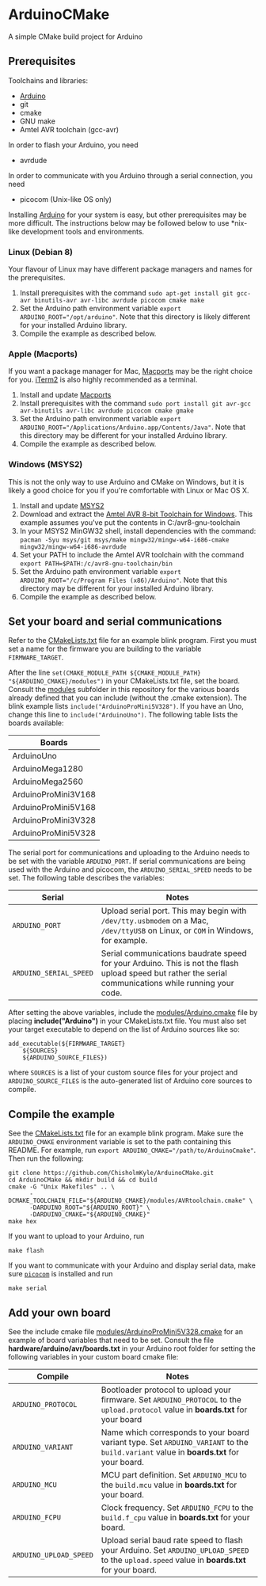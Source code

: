 # ArduinoCMake
A simple CMake build project for Arduino

## Prerequisites

Toolchains and libraries:

- [Arduino](https://www.arduino.cc/en/Main/Software)
- git
- cmake
- GNU make
- Amtel AVR toolchain (gcc-avr)

In order to flash your Arduino, you need

- avrdude

In order to communicate with you Arduino through a serial connection, you need

- picocom (Unix-like OS only)

Installing [Arduino](https://www.arduino.cc/en/Main/Software) for your system is easy, but other prerequisites may be more difficult. The instructions below may be followed below to use *nix-like development tools and environments.

### Linux (Debian 8)

Your flavour of Linux may have different package managers and names for the prerequisites.

1. Install prerequisites with the command `sudo apt-get install git gcc-avr binutils-avr avr-libc avrdude picocom cmake make`
1. Set the Arduino path environment variable `export ARDUINO_ROOT="/opt/arduino"`. Note that this directory is likely different for your installed Arduino library.
1. Compile the example as described below.

### Apple (Macports)

If you want a package manager for Mac, [Macports](https://www.macports.org/) may be the right choice for you. [iTerm2](https://www.iterm2.com/) is also highly recommended as a terminal.

1. Install and update [Macports](https://www.macports.org/)
1. Install prerequisites with the command `sudo port install git avr-gcc avr-binutils avr-libc avrdude picocom cmake gmake`
1. Set the Arduino path environment variable `export ARDUINO_ROOT="/Applications/Arduino.app/Contents/Java"`. Note that this directory may be different for your installed Arduino library.
1. Compile the example as described below.

### Windows (MSYS2)

This is not the only way to use Arduino and CMake on Windows, but it is likely a good choice for you if you're comfortable with Linux or Mac OS X.

1. Install and update [MSYS2](https://msys2.github.io/)
1. Download and extract the [Amtel AVR 8-bit Toolchain for Windows](http://www.atmel.com/tools/atmelavrtoolchainforwindows.aspx). This example assumes you've put the contents in C:/avr8-gnu-toolchain
1. In your MSYS2 MinGW32 shell, install dependencies with the command: `pacman -Syu msys/git msys/make mingw32/mingw-w64-i686-cmake mingw32/mingw-w64-i686-avrdude`
1. Set your PATH to include the Amtel AVR toolchain with the command `export PATH=$PATH:/c/avr8-gnu-toolchain/bin`
1. Set the Arduino path environment variable `export ARDUINO_ROOT="/c/Program Files (x86)/Arduino"`. Note that this directory may be different for your installed Arduino library.
1. Compile the example as described below.

## Set your board and serial communications

Refer to the [CMakeLists.txt](CMakeLists.txt) file for an example blink program. First you must set a name for the firmware you are building to the variable `FIRMWARE_TARGET`.

After the line `set(CMAKE_MODULE_PATH ${CMAKE_MODULE_PATH} "${ARDUINO_CMAKE}/modules")` in your CMakeLists.txt file, set the board. Consult the [modules](modules/) subfolder in this repository for the various boards already defined that you can include (without the .cmake extension). The blink example lists `include("ArduinoProMini5V328")`. If you have an Uno, change this line to `include("ArduinoUno")`. The following table lists the boards available:

| Boards |
| ------ |
| ArduinoUno |
| ArduinoMega1280 |
| ArduinoMega2560 |
| ArduinoProMini3V168 |
| ArduinoProMini5V168 | 
| ArduinoProMini3V328 |
| ArduinoProMini5V328 |

The serial port for communications and uploading to the Arduino needs to be set with the variable `ARDUINO_PORT`. If serial communications are being used with the Arduino and picocom, the `ARDUINO_SERIAL_SPEED` needs to be set. The following table describes the variables:

| Serial | Notes |
| ---- | ----- |
| `ARDUINO_PORT` | Upload serial port. This may begin with `/dev/tty.usbmodem` on a Mac, `/dev/ttyUSB` on Linux, or `COM` in Windows, for example. |
| `ARDUINO_SERIAL_SPEED` | Serial communications baudrate speed for your Arduino. This is not the flash upload speed but rather the serial communications while running your code. |

After setting the above variables, include the [modules/Arduino.cmake](modules/Arduino.cmake) file by placing **include("Arduino")** in your CMakeLists.txt file. You must also set your target executable to depend on the list of Arduino sources like so:

    add_executable(${FIRMWARE_TARGET}
        ${SOURCES}
        ${ARDUINO_SOURCE_FILES})

where `SOURCES` is a list of your custom source files for your project and `ARDUINO_SOURCE_FILES` is the auto-generated list of Arduino core sources to compile.

## Compile the example

See the [CMakeLists.txt](CMakeLists.txt) file for an example blink program. Make sure the `ARDUINO_CMAKE` environment variable is set to the path containing this README. For example, run `export ARDUINO_CMAKE="/path/to/ArduinoCmake"`. Then run the following:

    git clone https://github.com/ChisholmKyle/ArduinoCMake.git
    cd ArduinoCMake && mkdir build && cd build
    cmake -G "Unix Makefiles" .. \
          -DCMAKE_TOOLCHAIN_FILE="${ARDUINO_CMAKE}/modules/AVRtoolchain.cmake" \
          -DARDUINO_ROOT="${ARDUINO_ROOT}" \ 
          -DARDUINO_CMAKE="${ARDUINO_CMAKE}"
    make hex

If you want to upload to your Arduino, run

    make flash

If you want to communicate with your Arduino and display serial data, make sure [`picocom`](https://github.com/npat-efault/picocom) is installed and run

    make serial

## Add your own board

See the include cmake file [modules/ArduinoProMini5V328.cmake](modules/ArduinoProMini5V328.cmake) for an example of board variables that need to be set. Consult the file **hardware/arduino/avr/boards.txt** in your Arduino root folder for setting the following variables in your custom board cmake file:

| Compile | Notes |
| ---- | ----- |
| `ARDUINO_PROTOCOL` | Bootloader protocol to upload your firmware.  Set `ARDUINO_PROTOCOL` to the `upload.protocol` value in **boards.txt** for your board |
| `ARDUINO_VARIANT` | Name which corresponds to your board variant type. Set `ARDUINO_VARIANT` to the `build.variant` value in **boards.txt** for your board.  |
| `ARDUINO_MCU` | MCU part definition. Set `ARDUINO_MCU` to the `build.mcu` value in **boards.txt** for your board. |
| `ARDUINO_FCPU` | Clock frequency. Set `ARDUINO_FCPU` to the `build.f_cpu` value in **boards.txt** for your board. |
| `ARDUINO_UPLOAD_SPEED` | Upload serial baud rate speed to flash your Arduino. Set `ARDUINO_UPLOAD_SPEED` to the `upload.speed` value in **boards.txt** for your board. |
